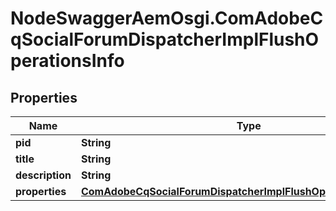 # NodeSwaggerAemOsgi.ComAdobeCqSocialForumDispatcherImplFlushOperationsInfo

## Properties

Name | Type | Description | Notes
------------ | ------------- | ------------- | -------------
**pid** | **String** |  | [optional] 
**title** | **String** |  | [optional] 
**description** | **String** |  | [optional] 
**properties** | [**ComAdobeCqSocialForumDispatcherImplFlushOperationsProperties**](ComAdobeCqSocialForumDispatcherImplFlushOperationsProperties.md) |  | [optional] 


